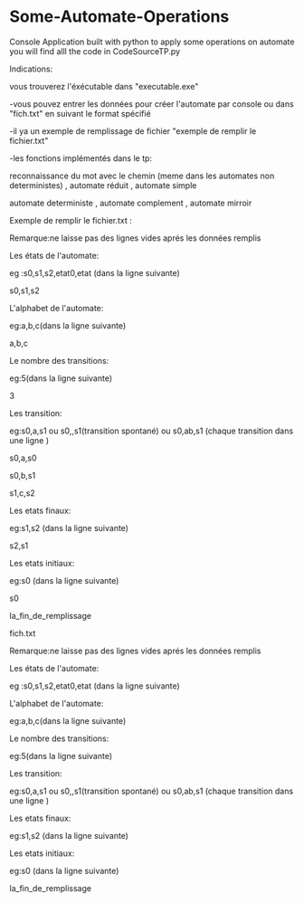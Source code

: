 # Some-Automate-Operations
Console Application built with python to apply some operations on automate
you will find alll the code in CodeSourceTP.py

Indications:


vous trouverez l'éxécutable dans "executable.exe"

-vous pouvez entrer les données pour créer l'automate par console ou dans "fich.txt" en suivant le format spécifié

-il ya un exemple de remplissage de fichier "exemple de remplir le fichier.txt"

-les fonctions implémentés dans le tp:

reconnaissance du mot avec le chemin (meme dans les automates non deterministes) , automate réduit , automate simple

automate deterministe , automate complement , automate mirroir


Exemple de remplir le fichier.txt :

Remarque:ne laisse pas des lignes vides aprés les données remplis 

Les états de l'automate:

eg :s0,s1,s2,etat0,etat (dans la ligne suivante)

s0,s1,s2

L'alphabet de l'automate:

eg:a,b,c(dans la ligne suivante)

a,b,c

Le nombre des transitions:

eg:5(dans la ligne suivante)

3

Les transition:

eg:s0,a,s1 ou s0,,s1(transition spontané) ou s0,ab,s1  (chaque transition dans une ligne )

s0,a,s0

s0,b,s1

s1,c,s2

Les etats finaux:

eg:s1,s2 (dans la ligne suivante)

s2,s1

Les etats initiaux:

eg:s0 (dans la ligne suivante)

s0

la_fin_de_remplissage


fich.txt


Remarque:ne laisse pas des lignes vides aprés les données remplis

Les états de l'automate:

eg :s0,s1,s2,etat0,etat (dans la ligne suivante)


L'alphabet de l'automate:

eg:a,b,c(dans la ligne suivante)


Le nombre des transitions:

eg:5(dans la ligne suivante)


Les transition:

eg:s0,a,s1 ou s0,,s1(transition spontané) ou s0,ab,s1  (chaque transition dans une ligne )


Les etats finaux:

eg:s1,s2 (dans la ligne suivante)


Les etats initiaux:

eg:s0 (dans la ligne suivante)


la_fin_de_remplissage

